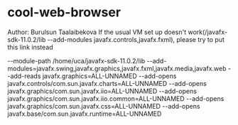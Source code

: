 # cool-web-browser
Author: Burulsun Taalaibekova
If the usual VM set up doesn't work(/javafx-sdk-11.0.2/lib --add-modules javafx.controls,javafx.fxml), please try to put this link instead

--module-path /home/uca/javafx-sdk-11.0.2/lib  --add-modules=javafx.swing,javafx.graphics,javafx.fxml,javafx.media,javafx.web --add-reads javafx.graphics=ALL-UNNAMED --add-opens javafx.controls/com.sun.javafx.charts=ALL-UNNAMED --add-opens javafx.graphics/com.sun.javafx.iio=ALL-UNNAMED --add-opens javafx.graphics/com.sun.javafx.iio.common=ALL-UNNAMED --add-opens javafx.graphics/com.sun.javafx.css=ALL-UNNAMED --add-opens javafx.base/com.sun.javafx.runtime=ALL-UNNAMED

